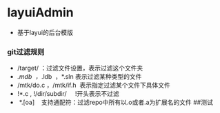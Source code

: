 # layuiAdmin
 + 基于layui的后台模版
### git过滤规则
+ /target/ ：过滤文件设置，表示过滤这个文件夹
+ *.mdb  ，*.ldb  ，*.sln 表示过滤某种类型的文件
+ /mtk/do.c ，/mtk/if.h  表示指定过滤某个文件下具体文件
+ !*.c , !/dir/subdir/     !开头表示不过滤
+  *.[oa]    支持通配符：过滤repo中所有以.o或者.a为扩展名的文件
##测试